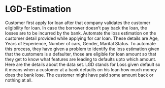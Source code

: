 # LGD-Estimation
Customer first apply for loan after that company validates the customer eligibility for loan. In case the borrower doesn’t pay back the loan, the losses are to be incurred by the bank.
Automate the loss estimation on the customer detail provided while applying for car loan. These details are Age, Years of Experience, Number of cars, Gender, Marital Status. To automate this process, they have given a problem to identify the loss estimation given that the customers is a defaulter, those are eligible for loan amount so that they get to know what features are leading to defaults upto which amount. Here are the details about the data set.
LGD stands for Loss given default so it means when a customer at a bank defaults on his loan how much money does the bank lose. The customer might have paid some amount back or nothing at all. 
